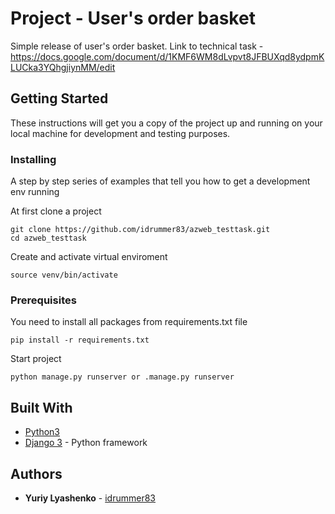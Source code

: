 # Project - User's order basket

Simple release of user's order basket. Link to technical task - https://docs.google.com/document/d/1KMF6WM8dLvpvt8JFBUXqd8ydpmKLUCka3YQhgjiynMM/edit

## Getting Started

These instructions will get you a copy of the project up and running on your local machine for development and testing purposes.

### Installing

A step by step series of examples that tell you how to get a development env running

At first clone a project

```
git clone https://github.com/idrummer83/azweb_testtask.git
cd azweb_testtask
```

Create and activate virtual enviroment

```
source venv/bin/activate
```

### Prerequisites

You need to install all packages from requirements.txt file

```
pip install -r requirements.txt
```

Start project

```
python manage.py runserver or .manage.py runserver
```

## Built With

* [Python3](https://www.python.org/download/releases/3.0/)
* [Django 3](https://maven.apache.org/) - Python framework

## Authors

* **Yuriy Lyashenko** - [idrummer83](https://github.com/idrummer83)
